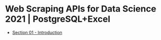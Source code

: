 # Web Scraping APIs for Data Science 2021 | PostgreSQL+Excel
- [Section 01 - Introduction](https://github.com/romulovieira777/Web_Scraping_APIs_for_Data_Science_2021_PostgreSQL_Excel/tree/main/Section%2001%20-%20Introduction)
